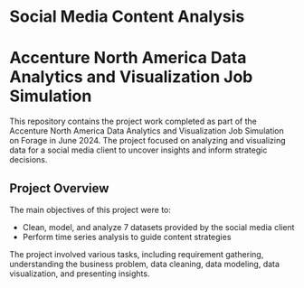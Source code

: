 # Social Media Content Analysis
# Accenture North America Data Analytics and Visualization Job Simulation

This repository contains the project work completed as part of the Accenture North America Data Analytics and Visualization Job Simulation on Forage in June 2024. The project focused on analyzing and visualizing data for a social media client to uncover insights and inform strategic decisions.

## Project Overview

The main objectives of this project were to:
- Clean, model, and analyze 7 datasets provided by the social media client
- Perform time series analysis to guide content strategies

The project involved various tasks, including requirement gathering, understanding the business problem, data cleaning, data modeling, data visualization, and presenting insights.

